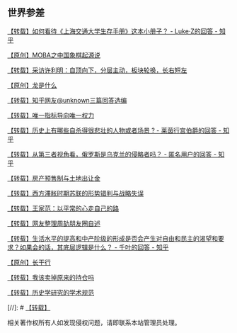 ## 世界参差

[【转载】如何看待《上海交通大学生存手册》这本小册子？ - Luke·Z的回答 - 知乎](https://www.zhihu.com/question/23633140/answer/2248902148)

[【原创】MOBA之中国象棋起源说](./MOBA之中国象棋起源说.md)

[【转载】采访许利明：自顶向下，分层主动，板块轮换，长右短左](./采访许利明.md)

[【原创】龙是什么](./龙是什么.md)

[【转载】知乎网友@unknown三篇回答选编](./知乎网友unknown三篇回答选编.md)

[【转载】唯一指标导向唯一权力](./唯一指标导向唯一权力.md)

[【转载】历史上有哪些自杀得很悲壮的人物或者场景 ?  - 莱茵行宫伯爵的回答 - 知乎](./中外历史大规模自杀.md)

[【转载】从第三者视角看，俄罗斯是乌克兰的侵略者吗？ - 匿名用户的回答 - 知乎](./从第三者视角看，俄罗斯是乌克兰的侵略者吗？.md)

[【转载】房产预售制与土地出让金](./房产预售制与土地出让金.md)

[【转载】西方滞胀时期苏联的形势错判与战略失误](./西方滞胀时期苏联的形势错判与战略失误.md)

[【转载】王家范：以平常的心走自己的路](./王家范：以平常的心走自己的路.md)

[【转载】网友整理周劼朋友圈自述](./网友整理周劼朋友圈自述.md)

[【转载】生活水平的提高和中产阶级的形成是否会产生对自由和民主的渴望和要求？如果会的话，其底层逻辑是什么？ - 千叶的回答 - 知乎 ](./生活水平的提高和中产阶级的形成是否会产生.md)

[【原创】长干行](./长干行.md)

[【转载】我该卖掉原来的持仓吗](./我该卖掉原来的持仓吗.md)

[【转载】历史学研究的学术规范](./李振宏：历史学研究的学术规范.md)

[//]: # [【转载】]()

相关著作权所有人如发现侵权问题，请即联系本站管理员处理。